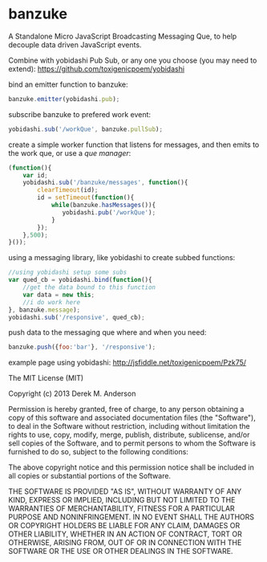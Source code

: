 banzuke
=======

A Standalone Micro JavaScript Broadcasting Messaging Que, to help decouple data driven JavaScript events.

Combine with yobidashi Pub Sub, or any one you choose (you may need to extend):
https://github.com/toxigenicpoem/yobidashi

bind an emitter function to banzuke:
```javascript
banzuke.emitter(yobidashi.pub);
```

subscribe banzuke to prefered work event:
```javascript
yobidashi.sub('/workQue', banzuke.pullSub);
```

create a simple worker function that listens for messages, and then emits to the work que, or use a _que manager_:
```javascript
(function(){
    var id;
    yobidashi.sub('/banzuke/messages', function(){
        clearTimeout(id);
        id = setTimeout(function(){
            while(banzuke.hasMessages()){
               yobidashi.pub('/workQue'); 
            }
        });
    },500);
}());
```

using a messaging library, like yobidashi to create subbed functions:
```javascript
//using yobidashi setup some subs
var qued_cb = yobidashi.bind(function(){
    //get the data bound to this function
    var data = new this;
    //i do work here
}, banzuke.message);                         
yobidashi.sub('/responsive', qued_cb);
```

push data to the messaging que where and when you need:
```javascript
banzuke.push({foo:'bar'}, '/responsive');
```

example page using yobidashi: http://jsfiddle.net/toxigenicpoem/Pzk75/


The MIT License (MIT)

Copyright (c) 2013 Derek M. Anderson

Permission is hereby granted, free of charge, to any person obtaining a copy
of this software and associated documentation files (the "Software"), to deal
in the Software without restriction, including without limitation the rights
to use, copy, modify, merge, publish, distribute, sublicense, and/or sell
copies of the Software, and to permit persons to whom the Software is
furnished to do so, subject to the following conditions:

The above copyright notice and this permission notice shall be included in
all copies or substantial portions of the Software.

THE SOFTWARE IS PROVIDED "AS IS", WITHOUT WARRANTY OF ANY KIND, EXPRESS OR
IMPLIED, INCLUDING BUT NOT LIMITED TO THE WARRANTIES OF MERCHANTABILITY,
FITNESS FOR A PARTICULAR PURPOSE AND NONINFRINGEMENT. IN NO EVENT SHALL THE
AUTHORS OR COPYRIGHT HOLDERS BE LIABLE FOR ANY CLAIM, DAMAGES OR OTHER
LIABILITY, WHETHER IN AN ACTION OF CONTRACT, TORT OR OTHERWISE, ARISING FROM,
OUT OF OR IN CONNECTION WITH THE SOFTWARE OR THE USE OR OTHER DEALINGS IN
THE SOFTWARE.